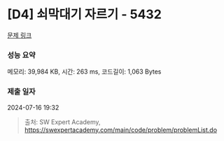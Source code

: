 # [D4] 쇠막대기 자르기 - 5432 

[문제 링크](https://swexpertacademy.com/main/code/problem/problemDetail.do?contestProbId=AWVl47b6DGMDFAXm) 

### 성능 요약

메모리: 39,984 KB, 시간: 263 ms, 코드길이: 1,063 Bytes

### 제출 일자

2024-07-16 19:32



> 출처: SW Expert Academy, https://swexpertacademy.com/main/code/problem/problemList.do